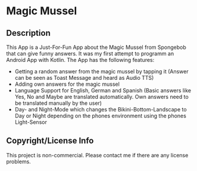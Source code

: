 # Magic Mussel
## Description
This App is a Just-For-Fun App about the Magic Mussel from Spongebob that can give funny answers. It was my first attempt to programm an Android App with Kotlin. 
The App has the following features:

- Getting a random answer from the magic mussel by tapping it (Answer can be seen as Toast Message and heard as Audio TTS)
- Adding own answers for the magic mussel
- Language Support for English, German and Spanish (Basic answers like Yes, No and Maybe are translated automatically. Own answers need to be translated manually by the user)
- Day- and Night-Mode which changes the Bikini-Bottom-Landscape to Day or Night depending on the phones environment using the phones Light-Sensor

## Copyright/License Info
This project is non-commercial. Please contact me if there are any license problems.
